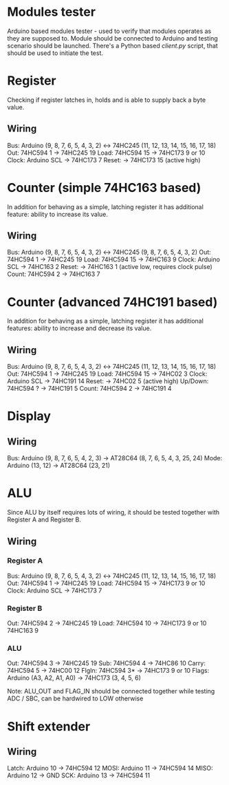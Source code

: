 Modules tester
==============

Arduino based modules tester - used to verify that modules operates as they are supposed to.
Module should be connected to Arduino and testing scenario should be launched. There's a Python
based _client.py_ script, that should be used to initiate the test.


Register
========

Checking if register latches in, holds and is able to supply back a byte value.

Wiring
------

Bus:   Arduino (9, 8, 7, 6, 5, 4, 3, 2) <-> 74HC245 (11, 12, 13, 14, 15, 16, 17, 18)
Out:   74HC594 1                         -> 74HC245 19
Load:  74HC594 15                        -> 74HC173 9 or 10
Clock: Arduino SCL                       -> 74HC173 7
Reset:                                   -> 74HC173 15  (active high)


Counter (simple 74HC163 based)
==============================

In addition for behaving as a simple, latching register it has additional feature: ability to
increase its value.


Wiring
------

Bus:   Arduino (9, 8, 7, 6, 5, 4, 3, 2) <-> 74HC245 (9, 8, 7, 6, 5, 4, 3, 2)
Out:   74HC594 1                         -> 74HC245 19
Load:  74HC594 15                        -> 74HC163 9
Clock: Arduino SCL                       -> 74HC163 2
Reset:                                   -> 74HC163 1 (active low, requires clock pulse)
Count: 74HC594 2                         -> 74HC163 7



Counter (advanced 74HC191 based)
================================

In addition for behaving as a simple, latching register it has additional features: ability to
increase and decrease its value.

Wiring
------

Bus:     Arduino (9, 8, 7, 6, 5, 4, 3, 2) <-> 74HC245 (11, 12, 13, 14, 15, 16, 17, 18)
Out:     74HC594 1                         -> 74HC245 19
Load:    74HC594 15                        -> 74HC02  3
Clock:   Arduino SCL                       -> 74HC191 14
Reset:                                     -> 74HC02  5 (active high)
Up/Down: 74HC594 ?                         -> 74HC191 5
Count:   74HC594 2                         -> 74HC191 4

Display
=======

Wiring
------

Bus:     Arduino (9, 8, 7, 6, 5, 4, 2, 3) -> AT28C64 (8, 7, 6, 5, 4, 3, 25, 24)
Mode:    Arduino (13, 12)                 -> AT28C64 (23, 21)



ALU
===

Since ALU by itself requires lots of wiring, it should be tested together with Register A and
Register B.

Wiring
------

### Register A
Bus:   Arduino (9, 8, 7, 6, 5, 4, 3, 2) <-> 74HC245 (11, 12, 13, 14, 15, 16, 17, 18)
Out:   74HC594 1                         -> 74HC245 19
Load:  74HC594 15                        -> 74HC173 9 or 10
Clock: Arduino SCL                       -> 74HC173 7

### Register B
Out:   74HC594 2                        -> 74HC245 19
Load:  74HC594 10                       -> 74HC173 9 or 10
                                           74HC163 9

### ALU
Out:   74HC594 3                       -> 74HC245 19
Sub:   74HC594 4                       -> 74HC86  10
Carry: 74HC594 5                       -> 74HC00  12
FlgIn: 74HC594 3*                      -> 74HC173 9 or 10
Flags: Arduino (A3, A2, A1, A0)        -> 74HC173 (3, 4, 5, 6)

Note: ALU_OUT and FLAG_IN should be connected together while testing ADC / SBC, can be
hardwired to LOW otherwise

Shift extender
==============

Wiring
------

Latch:  Arduino 10                      -> 74HC594 12
MOSI:   Arduino 11                      -> 74HC594 14
MISO:   Arduino 12                      -> GND
SCK:    Arduino 13                      -> 74HC594 11
